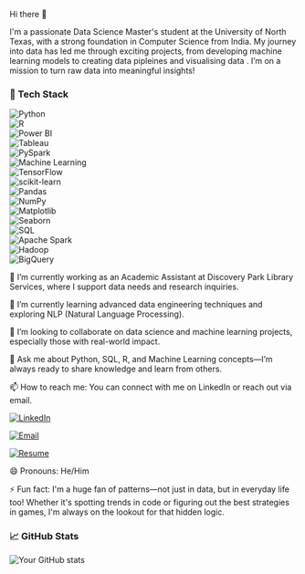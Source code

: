 Hi there 👋

I'm a passionate Data Science Master's student at the University of North Texas, with a strong foundation in Computer Science from India. My journey into data has led me through exciting projects, from developing machine learning models to creating data pipleines and visualising data . I’m on a mission to turn raw data into meaningful insights!

<!-- **liteshperumalla/liteshperumalla** is a ✨ _special_ ✨ repository because its `README.md` (this file) appears on your GitHub profile. -->

### 🚀 Tech Stack
![Python](https://img.shields.io/badge/-Python-3776AB?style=flat&logo=python&logoColor=white)  
![R](https://img.shields.io/badge/-R-276DC3?style=flat&logo=r&logoColor=white)  
![Power BI](https://img.shields.io/badge/-Power%20BI-F2C811?style=flat&logo=power-bi&logoColor=black)  
![Tableau](https://img.shields.io/badge/-Tableau-E97627?style=flat&logo=tableau&logoColor=white)  
![PySpark](https://img.shields.io/badge/-PySpark-E25A1C?style=flat&logo=apache-spark&logoColor=white)  
![Machine Learning](https://img.shields.io/badge/-Machine%20Learning-FF6F00?style=flat&logo=apache-spark&logoColor=white)  
![TensorFlow](https://img.shields.io/badge/-TensorFlow-FF6F00?style=flat&logo=tensorflow&logoColor=white)  
![scikit-learn](https://img.shields.io/badge/-Scikit%20Learn-F7931E?style=flat&logo=scikit-learn&logoColor=white)  
![Pandas](https://img.shields.io/badge/-Pandas-150458?style=flat&logo=pandas&logoColor=white)  
![NumPy](https://img.shields.io/badge/-NumPy-013243?style=flat&logo=numpy&logoColor=white)  
![Matplotlib](https://img.shields.io/badge/-Matplotlib-11557C?style=flat&logo=plotly&logoColor=white)  
![Seaborn](https://img.shields.io/badge/-Seaborn-3776AB?style=flat&logo=python&logoColor=white)  
![SQL](https://img.shields.io/badge/-SQL-4479A1?style=flat&logo=postgresql&logoColor=white)  
![Apache Spark](https://img.shields.io/badge/-Apache%20Spark-E25A1C?style=flat&logo=apache-spark&logoColor=white)  
![Hadoop](https://img.shields.io/badge/-Hadoop-66CCFF?style=flat&logo=apache-hadoop&logoColor=black)  
![BigQuery](https://img.shields.io/badge/-BigQuery-4285F4?style=flat&logo=google-cloud&logoColor=white)  


🔭 I’m currently working as an Academic Assistant at Discovery Park Library Services, where I support data needs and research inquiries.

🌱 I’m currently learning advanced data engineering techniques and exploring NLP (Natural Language Processing).

👯 I’m looking to collaborate on data science and machine learning projects, especially those with real-world impact.

💬 Ask me about Python, SQL, R, and Machine Learning concepts—I’m always ready to share knowledge and learn from others.

📫 How to reach me: You can connect with me on LinkedIn or reach out via email.

[![LinkedIn](https://img.shields.io/badge/-LinkedIn-0077B5?style=flat&logo=linkedin&logoColor=white)](https://www.linkedin.com/in/perumalla-litesh/)


[![Email](https://img.shields.io/badge/-Email-D14836?style=flat&logo=gmail&logoColor=white)](mailto:liteshperumalla@gmail.com)

[![Resume](https://img.shields.io/badge/-Resume-007ACC?style=flat&logo=read-the-docs&logoColor=white)](https://github.com/liteshperumalla/resume/blob/main/Litesh_Perumalla_AI_ML_Engineer.pdf)



😄 Pronouns: He/Him

⚡ Fun fact: I'm a huge fan of patterns—not just in data, but in everyday life too! Whether it's spotting trends in code or figuring out the best strategies in games, I'm always on the lookout for that hidden logic.


### 📈 GitHub Stats
![Your GitHub stats](https://github-readme-stats.vercel.app/api?username=liteshperumalla&show_icons=true&theme=radical)
